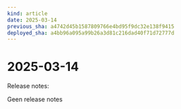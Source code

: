 ```yaml
---
kind: article
date: 2025-03-14
previous_sha: a4742d45b1587809766e4bd95f9dc32e138f9415
deployed_sha: a4bb96a095a99b26a3d81c216dad40f71d72777d
---
```


# 2025-03-14

Release notes:

Geen release notes
